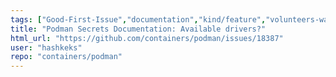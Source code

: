 ```yaml
---
tags: ["Good-First-Issue","documentation","kind/feature","volunteers-wanted"]
title: "Podman Secrets Documentation: Available drivers?"
html_url: "https://github.com/containers/podman/issues/18387"
user: "hashkeks"
repo: "containers/podman"
---
```


